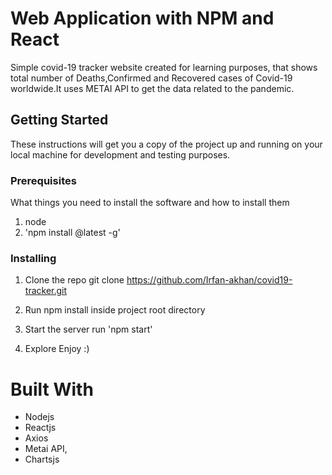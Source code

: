#  Web Application with NPM and React

Simple covid-19 tracker website created for learning purposes, that shows total number of Deaths,Confirmed and Recovered cases of Covid-19 worldwide.It uses METAI API to get the data related to the pandemic.


## Getting Started
These instructions will get you a copy of the project up and running on your local machine for development and testing purposes.

### Prerequisites
What things you need to install the software and how to install them

1. node
2. 'npm install @latest -g'
### Installing
1. Clone the repo
git clone https://github.com/Irfan-akhan/covid19-tracker.git
2. Run npm install inside project root directory

3. Start the server
run 'npm start'
4. Explore
Enjoy :)

# Built With
* Nodejs 
* Reactjs 
* Axios
* Metai API,
* Chartsjs
